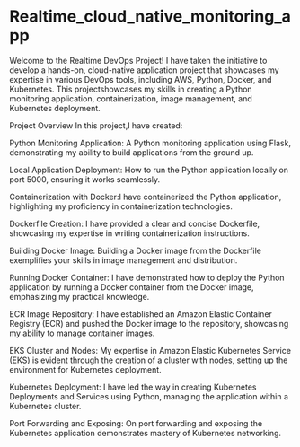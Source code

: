 # Realtime_cloud_native_monitoring_app

Welcome to the Realtime DevOps Project! I have taken the initiative to develop a hands-on, cloud-native application project that showcases my expertise in  various DevOps tools, including AWS, Python, Docker, and Kubernetes. This projectshowcases my  skills in creating a Python monitoring application, containerization, image management, and Kubernetes deployment.


Project Overview
In this project,I have created:

Python Monitoring Application: A Python monitoring application using Flask, demonstrating my ability to build applications from the ground up.

Local Application Deployment: How to run the Python application locally on port 5000, ensuring it works seamlessly.

Containerization with Docker:I have containerized the Python application, highlighting my proficiency in containerization technologies.

Dockerfile Creation: I have provided a clear and concise Dockerfile, showcasing my expertise in writing containerization instructions.

Building Docker Image: Building a Docker image from the Dockerfile exemplifies your skills in image management and distribution.

Running Docker Container: I have demonstrated how to deploy the Python application by running a Docker container from the Docker image, emphasizing my practical knowledge.

ECR Image Repository: I have established an Amazon Elastic Container Registry (ECR) and pushed the Docker image to the repository, showcasing my ability to manage container images.

EKS Cluster and Nodes: My expertise in Amazon Elastic Kubernetes Service (EKS) is evident through the creation of a cluster with nodes, setting up the environment for Kubernetes deployment.

Kubernetes Deployment: I have led the way in creating Kubernetes Deployments and Services using Python, managing the application within a Kubernetes cluster.

Port Forwarding and Exposing:  On port forwarding and exposing the Kubernetes application demonstrates  mastery of Kubernetes networking.
